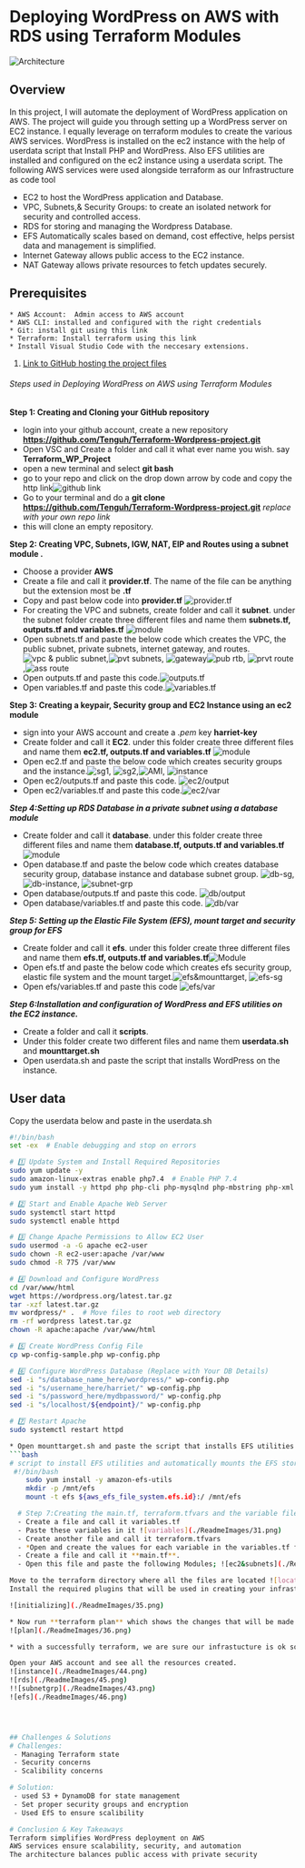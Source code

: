 # Deploying WordPress on AWS with RDS using Terraform Modules

![Architecture](<ReadmeImages/WordPress with File share and RDS MySQL Database.jpg>)
## Overview
 In this project, I will automate the deployment of WordPress application on AWS. The project will guide you through setting up a WordPress server on EC2 instance. I equally leverage on terraform modules to create the various AWS services. WordPress is installed on the ec2 instance with the help of userdata script that Install PHP and WordPress. Also EFS utilities are installed and configured on the ec2 instance using a userdata script. The following AWS services were used alongside terraform as our Infrastructure as code tool 
  * EC2 to host the WordPress application and Database.
  * VPC, Subnets,& Security Groups: to create an isolated network for security and controlled access.
  * RDS for storing and managing the Wordpress Database.
  * EFS Automatically scales based on demand, cost effective, helps persist data and management is simplified.
  * Internet Gateway allows public access to the EC2 instance.
  * NAT Gateway allows private resources to fetch updates securely.
  
  

## Prerequisites
    * AWS Account:  Admin access to AWS account
    * AWS CLI: installed and configured with the right credentials
    * Git: install git using this link
    * Terraform: Install terraform using this link
    * Install Visual Studio Code with the neccesary extensions.
 

1) [Link to  GitHub hosting the project files](https://github.com/Tenguh/Terraform-Wordpress-project.git)     


###### Steps used in Deploying WordPress on AWS using Terraform Modules

  **Step 1: Creating and Cloning your GitHub repository** 
  - login into your github account, create a new repository **https://github.com/Tenguh/Terraform-Wordpress-project.git**
  - Open VSC and Create a folder and call it what ever name you wish. say **Terraform_WP_Project**
  - open a new terminal and select **git bash**
  - go to your repo and click on the drop down arrow by code and copy the http link![github link](./ReadmeImages/4.png)
  - Go to your terminal and do a **git clone https://github.com/Tenguh/Terraform-Wordpress-project.git** *replace with your own repo link*
  - this will clone an empty repository.

  **Step 2: Creating VPC, Subnets, IGW, NAT, EIP and Routes using a subnet module .**
  - Choose a provider **AWS**
  - Create a file and call it **provider.tf**. The name of the file can be anything but the extension most be **.tf**
  - Copy and past below code into **provider.tf** ![provider.tf](./ReadmeImages/5.png)
  - For creating the VPC and subnets, create folder and call it **subnet**. under the subnet folder create three different files and name them **subnets.tf, outputs.tf and variables.tf** ![module](./ReadmeImages/18.png)
  - Open subnets.tf and paste the below code which creates the VPC, the public subnet, private subnets, internet gateway, and routes.![vpc & public subnet](./ReadmeImages/9.png),![pvt subnets](./ReadmeImages/6.png), ![gateway](./ReadmeImages/10.png)![pub rtb](./ReadmeImages/11.png), ![prvt route](./ReadmeImages/12.png),![ass route](./ReadmeImages/13.png)
  - Open outputs.tf and paste this code.![outputs.tf](./ReadmeImages/7.png) 
  - Open variables.tf and paste this code.![variables.tf](./ReadmeImages/8.png)
  

  **Step 3: Creating a keypair, Security group and EC2 Instance using an ec2 module**
  - sign into your AWS account and create a *.pem* key **harriet-key**
  - Create folder and call it **EC2**. under this folder create three different files and name them **ec2.tf, outputs.tf and variables.tf** ![module](./ReadmeImages/17.png)
  - Open ec2.tf and paste the below code which creates security groups and the instance.![sg1](image.png), ![sg2](./ReadmeImages/1.png),![AMI](./ReadmeImages/2.png), ![instance](image-14.png)
  - Open ec2/outputs.tf and paste this code. ![ec2/output](./ReadmeImages/15.png)
  - Open ec2/variables.tf and paste this code.![ec2/var](./ReadmeImages/16.png)
   

  ***Step 4:Setting up RDS Database in a private subnet using a database module***
  - Create folder and call it **database**. under this folder create three different files and name them **database.tf, outputs.tf and variables.tf** ![module](./ReadmeImages/19.png)
  - Open database.tf and paste the below code which creates database security group, database instance and database subnet group. ![db-sg](./ReadmeImages/20.png), ![db-instance](./ReadmeImages/21.png), ![subnet-grp](./ReadmeImages/22.png)
  - Open database/outputs.tf and paste this code. ![db/output](./ReadmeImages/23.png)
  - Open database/variables.tf and paste this code. ![db/var](./ReadmeImages/24.png)


  ***Step 5: Setting up the Elastic File System (EFS), mount target and security group for EFS***
  - Create folder and call it **efs**. under this folder create three different files and name them **efs.tf, outputs.tf and variables.tf**![Module](./ReadmeImages/25.png)
  - Open efs.tf and paste the below code which creates efs security group, elastic file system and the mount target.![efs&mounttarget](./ReadmeImages/26.png), ![efs-sg](./ReadmeImages/27.png)
  - Open efs/variables.tf and paste this code ![efs/var](./ReadmeImages/28.png)
  

  ***Step 6:Installation and configuration of WordPress and EFS utilities on the EC2 instance.***
  * Create a folder and call it **scripts**. 
  * Under this folder create two different files and name them **userdata.sh** and **mounttarget.sh**
  * Open userdata.sh and paste the script that installs WordPress on the instance.
  ## User data 
 Copy the userdata below and paste in the userdata.sh
 
```bash
#!/bin/bash
set -ex  # Enable debugging and stop on errors

# 1️⃣ Update System and Install Required Repositories
sudo yum update -y
sudo amazon-linux-extras enable php7.4  # Enable PHP 7.4
sudo yum install -y httpd php php-cli php-mysqlnd php-mbstring php-xml mariadb105

# 2️⃣ Start and Enable Apache Web Server
sudo systemctl start httpd
sudo systemctl enable httpd

# 3️⃣ Change Apache Permissions to Allow EC2 User
sudo usermod -a -G apache ec2-user
sudo chown -R ec2-user:apache /var/www
sudo chmod -R 775 /var/www

# 4️⃣ Download and Configure WordPress
cd /var/www/html
wget https://wordpress.org/latest.tar.gz
tar -xzf latest.tar.gz
mv wordpress/* .  # Move files to root web directory
rm -rf wordpress latest.tar.gz
chown -R apache:apache /var/www/html

# 5️⃣ Create WordPress Config File
cp wp-config-sample.php wp-config.php

# 6️⃣ Configure WordPress Database (Replace with Your DB Details)
sed -i "s/database_name_here/wordpress/" wp-config.php
sed -i "s/username_here/harriet/" wp-config.php
sed -i "s/password_here/mydbpassword/" wp-config.php
sed -i "s/localhost/${endpoint}/" wp-config.php

# 7️⃣ Restart Apache
sudo systemctl restart httpd

* Open mounttarget.sh and paste the script that installs EFS utilities and automatically mounts the EFS storage on the instance.
```bash
# script to install EFS utilities and automatically mounts the EFS storage at /mnt/efs.
 #!/bin/bash
    sudo yum install -y amazon-efs-utils
    mkdir -p /mnt/efs
    mount -t efs ${aws_efs_file_system.efs.id}:/ /mnt/efs

  # Step 7:Creating the main.tf, terraform.tfvars and the variable files
  - Create a file and call it variables.tf
  - Paste these variables in it ![variables](./ReadmeImages/31.png)
  - Create another file and call it terraform.tfvars
  - *Open and create the values for each variable in the variables.tf file we just created.*
  - Create a file and call it **main.tf**.
  - Open this file and paste the following Modules; ![ec2&subnets](./ReadmeImages/29.png), ![databas&efs](./ReadmeImages/30.png)

Move to the terraform directory where all the files are located ![location](./ReadmeImages/34.png) and 
Install the required plugins that will be used in creating your infrastructure on AWS by running the command **terraform init**

![initializing](./ReadmeImages/35.png)

* Now run **terraform plan** which shows the changes that will be made to your infrastructure.
![plan](./ReadmeImages/36.png)

* with a successfully terraform, we are sure our infrastucture is ok so we can now run *terraform apply -auto-approve* to create the infrastructure in AWS.![creation](./ReadmeImages/37.png)![creation](./ReadmeImages/38.png)![alt text](./ReadmeImages/39.png)

Open your AWS account and see all the resources created.
![instance](./ReadmeImages/44.png)
![rds](./ReadmeImages/45.png)
!![subnetgrp](./ReadmeImages/43.png)
![efs](./ReadmeImages/46.png)




## Challenges & Solutions
# Challenges: 
 - Managing Terraform state
 - Security concerns
 - Scalibility concerns

# Solution: 
 - used S3 + DynamoDB for state management
 - Set proper security groups and encryption
 - Used EfS to ensure scalibility 

# Conclusion & Key Takeaways
Terraform simplifies WordPress deployment on AWS
AWS services ensure scalability, security, and automation
The architecture balances public access with private security















